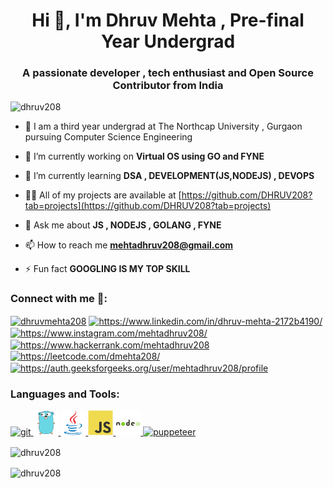<h1 align="center">Hi 👋, I'm Dhruv Mehta , Pre-final Year Undergrad </h1>
<h3 align="center">A passionate developer , tech enthusiast and Open Source Contributor from India</h3>

<p align="left"> <img src="https://komarev.com/ghpvc/?username=dhruv208&label=Profile%20views&color=0e75b6&style=flat" alt="dhruv208" /> </p>

- 📝 I am a third year undergrad at The Northcap University , Gurgaon pursuing Computer Science Engineering

- 🔭 I’m currently working on **Virtual OS using GO and FYNE**

- 🌱 I’m currently learning **DSA , DEVELOPMENT(JS,NODEJS) , DEVOPS**

- 👨‍💻 All of my projects are available at [https://github.com/DHRUV208?tab=projects](https://github.com/DHRUV208?tab=projects)

- 💬 Ask me about **JS , NODEJS , GOLANG , FYNE**

- 📫 How to reach me **mehtadhruv208@gmail.com**

- ⚡ Fun fact **GOOGLING IS MY TOP SKILL**

<h3 align="left">Connect with me 👋:</h3>
<p align="left">
<a href="https://twitter.com/dhruvmehta208" target="blank"><img align="center" src="https://raw.githubusercontent.com/rahuldkjain/github-profile-readme-generator/master/src/images/icons/Social/twitter.svg" alt="dhruvmehta208" height="30" width="40" /></a>
<a href="https://linkedin.com/in/https://www.linkedin.com/in/dhruv-mehta-2172b4190/" target="blank"><img align="center" src="https://raw.githubusercontent.com/rahuldkjain/github-profile-readme-generator/master/src/images/icons/Social/linked-in-alt.svg" alt="https://www.linkedin.com/in/dhruv-mehta-2172b4190/" height="30" width="40" /></a>
<a href="https://instagram.com/https://www.instagram.com/mehtadhruv208/" target="blank"><img align="center" src="https://raw.githubusercontent.com/rahuldkjain/github-profile-readme-generator/master/src/images/icons/Social/instagram.svg" alt="https://www.instagram.com/mehtadhruv208/" height="30" width="40" /></a>
<a href="https://www.hackerrank.com/https://www.hackerrank.com/mehtadhruv208" target="blank"><img align="center" src="https://raw.githubusercontent.com/rahuldkjain/github-profile-readme-generator/master/src/images/icons/Social/hackerrank.svg" alt="https://www.hackerrank.com/mehtadhruv208" height="30" width="40" /></a>
<a href="https://www.leetcode.com/https://leetcode.com/dmehta208/" target="blank"><img align="center" src="https://raw.githubusercontent.com/rahuldkjain/github-profile-readme-generator/master/src/images/icons/Social/leet-code.svg" alt="https://leetcode.com/dmehta208/" height="30" width="40" /></a>
<a href="https://auth.geeksforgeeks.org/user/https://auth.geeksforgeeks.org/user/mehtadhruv208/profile" target="blank"><img align="center" src="https://raw.githubusercontent.com/rahuldkjain/github-profile-readme-generator/master/src/images/icons/Social/geeks-for-geeks.svg" alt="https://auth.geeksforgeeks.org/user/mehtadhruv208/profile" height="30" width="40" /></a>
</p>

<h3 align="left">Languages and Tools:</h3>
<p align="left"> <a href="https://git-scm.com/" target="_blank" rel="noreferrer"> <img src="https://www.vectorlogo.zone/logos/git-scm/git-scm-icon.svg" alt="git" width="40" height="40"/> </a> <a href="https://golang.org" target="_blank" rel="noreferrer"> <img src="https://raw.githubusercontent.com/devicons/devicon/master/icons/go/go-original.svg" alt="go" width="40" height="40"/> </a> <a href="https://www.java.com" target="_blank" rel="noreferrer"> <img src="https://raw.githubusercontent.com/devicons/devicon/master/icons/java/java-original.svg" alt="java" width="40" height="40"/> </a> <a href="https://developer.mozilla.org/en-US/docs/Web/JavaScript" target="_blank" rel="noreferrer"> <img src="https://raw.githubusercontent.com/devicons/devicon/master/icons/javascript/javascript-original.svg" alt="javascript" width="40" height="40"/> </a> <a href="https://nodejs.org" target="_blank" rel="noreferrer"> <img src="https://raw.githubusercontent.com/devicons/devicon/master/icons/nodejs/nodejs-original-wordmark.svg" alt="nodejs" width="40" height="40"/> </a> <a href="https://github.com/puppeteer/puppeteer" target="_blank" rel="noreferrer"> <img src="https://www.vectorlogo.zone/logos/pptrdev/pptrdev-official.svg" alt="puppeteer" width="40" height="40"/> </a> </p>

<p><img align="center" src="https://github-readme-stats.vercel.app/api/top-langs?username=dhruv208&show_icons=true&locale=en&layout=compact" alt="dhruv208" /></p>

<p><img align="center" src="https://github-readme-streak-stats.herokuapp.com/?user=dhruv208&" alt="dhruv208" /></p>
